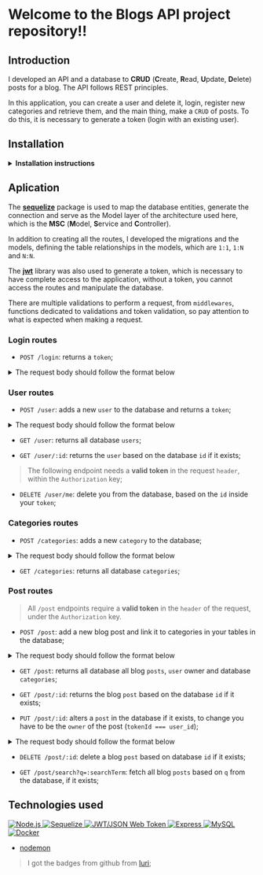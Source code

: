 # Welcome to the Blogs API project repository!!

## Introduction

I developed an API and a database to **CRUD** (**C**reate, **R**ead, **U**pdate, **D**elete) posts for a blog. The API follows REST principles.

In this application, you can create a user and delete it, login, register new categories and retrieve them, and the main thing, make a `CRUD` of posts. To do this, it is necessary to generate a token (login with an existing user).

## Installation

<details>
<summary><strong>Installation instructions</strong></summary>

### Clone the repository
```bash
git clone git@github.com:lucas-da-silva/project-blogs-api.git
```

### Enter the repository

```bash
cd project-blogs-api
```

### Climbing the containers (docker is needed)
```bash
docker-compose up -d
```

### Entering the Node.js container
```bash
docker exec -it blogs_api bash
```

### Install dependencies
```bash
npm install
```
### Run the application (will create the database, tables and values for them)
```bash
npm start
```
> You can use [Thunder Client](https://www.thunderclient.com/) or [Insomnia](https://insomnia.rest/) (or whatever) to check the API.

### To stop containers

```bash
docker-compose down
```

</details>

## Aplication
The **[sequelize](https://sequelize.org/)** package is used to map the database entities, generate the connection and serve as the Model layer of the architecture used here, which is the **MSC** (**M**odel, **S**ervice and **C**ontroller).

In addition to creating all the routes, I developed the migrations and the models, defining the table relationships in the models, which are `1:1`, `1:N` and `N:N`. 

The **[jwt](https://jwt.io/)** library was also used to generate a token, which is necessary to have complete access to the application, without a token, you cannot access the routes and manipulate the database.

There are multiple validations to perform a request, from `middlewares`, functions dedicated to validations and token validation, so pay attention to what is expected when making a request.

### Login routes

- `POST /login`: returns a `token`;
<details>
    <summary>The request body should follow the format below</summary>
    
```JSON
    {
      "email": "lewishamilton@gmail.com",
      "password": "123456"
    }
```

</details>

### User routes

- `POST /user`: adds a new `user` to the database and returns a `token`;
<details>
    <summary>The request body should follow the format below</summary>
    
```JSON
    {
      "displayName": "Brett Wiltshire",
      "email": "brett@email.com",
      "password": "123456",
      "image": "http://4.bp.blogspot.com/_YA50adQ-7vQ/S1gfR_6ufpI/AAAAAAAAAAk/1ErJGgRWZDg/S45/brett.png"
      // image is not required
    }
```
</details>

- `GET /user`: returns all database `users`;

- `GET /user/:id`: returns the `user` based on the database `id` if it exists;

> The following endpoint needs a **valid token** in the request `header`, within the `Authorization` key;
- `DELETE /user/me`: delete you from the database, based on the `id` inside your `token`;

### Categories routes

- `POST /categories`: adds a new `category` to the database;
<details>
    <summary>The request body should follow the format below</summary>
    
```JSON
    {
      "name": "Typescript"
    }
```
</details>

- `GET /categories`: returns all database `categories`;

### Post routes

> All `/post` endpoints require a **valid token** in the `header` of the request, under the `Authorization` key.

- `POST /post`: add a new blog post and link it to categories in your tables in the database;
<details>
    <summary>The request body should follow the format below</summary>
    
```JSON
    {
      "title": "Latest updates, August 1st",
      "content": "The whole text for the blog post goes here in this key",
      "categoryIds": [1, 2]
    }
```
</details>

- `GET /post`: returns all database all blog `posts`, `user` owner and database `categories`;

- `GET /post/:id`: returns the blog `post` based on the database `id` if it exists;

- `PUT /post/:id`: alters a `post` in the database if it exists, to change you have to be the `owner` of the post (`tokenId === user_id`);
<details>
    <summary>The request body should follow the format below</summary>
    
```JSON
    {
      "title": "Latest updates, August 1st",
      "content": "The whole text for the blog post goes here in this key"
    }
```
</details>

- `DELETE /post/:id`: delete a blog `post` based on database `id` if it exists;

- `GET /post/search?q=:searchTerm`: fetch all blog `posts` based on `q` from the database, if it exists;

## Technologies used
<p>
<a href='https://nodejs.org/en/'>
  <img src='https://img.shields.io/badge/Node.js-43853D?style=for-the-badge&logo=node.js&logoColor=white' alt='Node.js' />
</a>
<a href='https://sequelize.org/'>
  <img src='https://img.shields.io/badge/Sequelize-52B0E7?style=for-the-badge&logo=Sequelize&logoColor=white' alt='Sequelize' />
</a>
<a href='https://jwt.io/'>
  <img src='https://img.shields.io/badge/JWT-black?style=for-the-badge&logo=JSON%20web%20tokens' alt='JWT/JSON Web Token' />
</a>
<a href='https://expressjs.com/'>
  <img src='https://img.shields.io/badge/Express.js-404D59?style=for-the-badge' alt='Express' />
</a>
<a href='https://www.mysql.com/'>
  <img src='https://img.shields.io/badge/MySQL-00000F?style=for-the-badge&logo=mysql&logoColor=white' alt='MySQL' />
</a>
<a href='https://www.docker.com/'>
  <img src='https://img.shields.io/badge/Docker-2496ED?style=for-the-badge&logo=docker&logoColor=white' alt='Docker' />
</a>
</p>

- [nodemon](https://nodemon.io/)

> I got the badges from github from [Iuri](https://github.com/iuricode);
